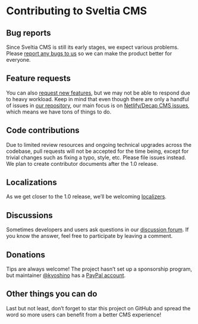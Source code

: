 # Contributing to Sveltia CMS

## Bug reports

Since Sveltia CMS is still its early stages, we expect various problems. Please [report any bugs to us](https://github.com/sveltia/sveltia-cms/issues/new?type=bug) so we can make the product better for everyone.

## Feature requests

You can also [request new features](https://github.com/sveltia/sveltia-cms/issues/new?type=feature), but we may not be able to respond due to heavy workload. Keep in mind that even though there are only a handful of issues in [our repository](https://github.com/sveltia/sveltia-cms/issues?q=is%3Aissue%20state%3Aopen%20type%3AFeature), our main focus is on [Netlify/Decap CMS issues](https://github.com/decaporg/decap-cms/issues?q=label%3A%22type%3A%20feature%22%20OR%20label%3A%22kind%3A%20feature%22), which means we have tons of things to do.

## Code contributions

Due to limited review resources and ongoing technical upgrades across the codebase, pull requests will not be accepted for the time being, except for trivial changes such as fixing a typo, style, etc. Please file issues instead. We plan to create contributor documents after the 1.0 release.

## Localizations

As we get closer to the 1.0 release, we’ll be welcoming [localizers](https://github.com/sveltia/sveltia-cms/blob/main/src/lib/locales/README.md).

## Discussions

Sometimes developers and users ask questions in our [discussion forum](https://github.com/sveltia/sveltia-cms/discussions/categories/q-a). If you know the answer, feel free to participate by leaving a comment.

## Donations

Tips are always welcome! The project hasn’t set up a sponsorship program, but maintainer [@kyoshino](https://github.com/kyoshino) has a [PayPal account](https://paypal.me/kohei).

## Other things you can do

Last but not least, don’t forget to star this project on GitHub and spread the word so more users can benefit from a better CMS experience!
